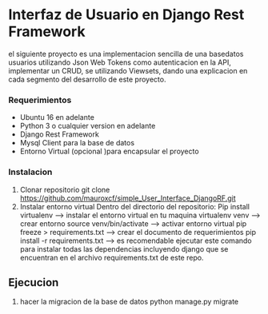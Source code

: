 # Interfaz de Usuario en Django Rest Framework

el siguiente proyecto es una implementacion sencilla de una basedatos usuarios utilizando Json Web Tokens como autenticacion en la API, implementar un CRUD, se utilizando Viewsets, dando una explicacion en cada segmento del desarrollo de este proyecto.

### Requerimientos

- Ubuntu 16 en adelante
- Python 3 o cualquier version en adelante
- Django Rest Framework
- Mysql Client para la base de datos
- Entorno Virtual (opcional )para encapsular el proyecto

### Instalacion

1. Clonar repositorio
git clone https://github.com/mauroxcf/simple_User_Interface_DjangoRF.git
2. Instalar entorno virtual
Dentro del directorio del repositorio:
Pip install virtualenv --> instalar el entorno virtual en tu maquina
virtualenv venv --> crear entorno
source venv/bin/activate --> activar entorno virtual
pip freeze > requirements.txt --> crear el documento de requerimientos
pip install -r requirements.txt --> es recomendable ejecutar este comando para instalar todas las dependencias incluyendo django que se encuentran en el archivo requirements.txt de este repo.

## Ejecucion
1. hacer la migracion de la base de datos
python manage.py migrate
